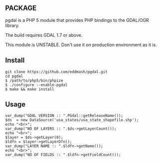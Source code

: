 
PACKAGE
-------

pgdal is a PHP 5 module that provides PHP bindings to the GDAL/OGR library.

The build requires GDAL 1.7 or above.

This module is UNSTABLE. Don't use it on production environment as it is.

Install
-------
```
git clone https://github.com/eddmash/pgdal.git
cd pgdal
$ /path/to/php5/bin/phpize
$ ./configure --enable-pgdal
$ make && make install
```
Usage
-----

```
var_dump("GDAL VERSION :: ".PGdal::getReleaseName());
$ds  = new DataSource('usa_states/usa_state_shapefile.shp');
echo "<br>";
var_dump("NO OF LAYERS :: ".$ds->getLayerCount());
echo "<br>";
$layer = $ds->getLayer(0);
$ldfn = $layer->getLayerDfn();
var_dump("LAYER NAME :: ".$ldfn->getName());
echo "<br>";
var_dump("NO OF FIELDS :: ".$ldfn->getFieldCount());
```
